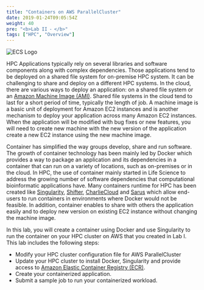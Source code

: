 ```yaml
---
title: "Containers on AWS ParallelCluster"
date: 2019-01-24T09:05:54Z
weight: 40
pre: "<b>Lab II ⁃ </b>"
tags: ["HPC", "Overview"]
---
```


![ECS Logo](/images/container-pc/ecs-logo.png)

HPC Applications typically rely on several libraries and software components along with complex dependencies.
Those applications tend to be deployed on a shared file system for on-premise HPC system.
It can be challenging to share and deploy on a different HPC systems.
In the cloud, there are various ways to deploy an application: on a shared file system or an [Amazon Machine Image (AMI)](https://docs.aws.amazon.com/AWSEC2/latest/UserGuide/AMIs.html).
Shared file systems in the cloud tend to last for a short period of time, typically the length of job.
A machine image is a basic unit of deployment for Amazon EC2 instances and is another mechanism to deploy your application across many Amazon EC2 instances.
When the application will be modified with bug fixes or new features, you will need to create new machine with the new version of the application create a new EC2 instance using the new machine image.

Container has simplified the way groups develop, share and run software.
The growth of container technology has been mainly led by Docker which provides a way to package an application and its dependencies in a container that can run on a variety of locations, such as on-premises or in the cloud.
In HPC, the use of container mainly started in Life Science to address the growing number of software dependencies that computational bioinformatic applications have.
Many containers runtime for HPC has been created like [Singularity](https://sylabs.io/singularity/), [Shifter](https://www.nersc.gov/research-and-development/user-defined-images/), [CharlieCloud](https://hpc.github.io/charliecloud/) and [Sarus](https://sarus.readthedocs.io/en/stable/) which allow end-users to run containers in environments where Docker would not be feasible.
In addition, container enables to share with others the application easily and to deploy new version on existing EC2 instance without changing the machine image.


In this lab, you will create a container using Docker and use Singularity to run the container on your HPC cluster on AWS that you created in Lab I.
This lab includes the following steps:

- Modify your HPC cluster configuration file for AWS ParallelCluster
- Update your HPC cluster to install Docker, Singularity and provide access to [Amazon Elastic Container Registry (ECR)](https://aws.amazon.com/ecr/).
- Create your containerized application.
- Submit a sample job to run your containerized workload.
